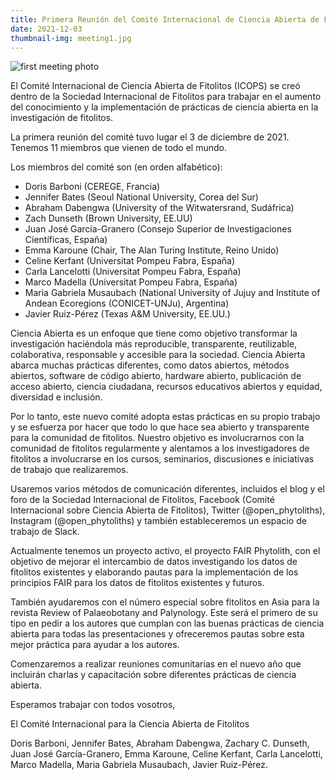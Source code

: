 ```yaml
---
title: Primera Reunión del Comité Internacional de Ciencia Abierta de Fitolitos
date: 2021-12-03
thumbnail-img: meeting1.jpg
---
```





<!--more-->

![first meeting photo](meeting1.jpg "Our first ICOPS meeting")

El Comité Internacional de Ciencia Abierta de Fitolitos (ICOPS) se creó dentro de la Sociedad Internacional de Fitolitos para trabajar en el aumento del conocimiento y la implementación de prácticas de ciencia abierta en la investigación de fitolitos.

La primera reunión del comité tuvo lugar el 3 de diciembre de 2021. Tenemos 11 miembros que vienen de todo el mundo.

Los miembros del comité son (en orden alfabético):
* Doris Barboni (CEREGE, Francia)
* Jennifer Bates (Seoul National University, Corea del Sur) 
* Abraham Dabengwa (University of the Witwatersrand, Sudáfrica)
* Zach Dunseth (Brown University, EE.UU)
* Juan José García-Granero (Consejo Superior de Investigaciones Científicas, España) 
* Emma Karoune (Chair, The Alan Turing Institute, Reino Unido)
* Celine Kerfant (Universitat Pompeu Fabra, España)
* Carla Lancelotti (Universitat Pompeu Fabra, España)
* Marco Madella (Universitat Pompeu Fabra, España)
* Maria Gabriela Musaubach (National University of Jujuy and Institute of Andean Ecoregions (CONICET-UNJu), Argentina)
* Javier Ruiz-Pérez (Texas A&M University, EE.UU.)

Ciencia Abierta es un enfoque que tiene como objetivo transformar la investigación haciéndola más reproducible, transparente, reutilizable, colaborativa, responsable y accesible para la sociedad. Ciencia Abierta abarca muchas prácticas diferentes, como datos abiertos, métodos abiertos, software de código abierto, hardware abierto, publicación de acceso abierto, ciencia ciudadana, recursos educativos abiertos y equidad, diversidad e inclusión.

Por lo tanto, este nuevo comité adopta estas prácticas en su propio trabajo y se esfuerza por hacer que todo lo que hace sea abierto y transparente para la comunidad de fitolitos. Nuestro objetivo es involucrarnos con la comunidad de fitolitos regularmente y alentamos a los investigadores de fitolitos a involucrarse en los cursos, seminarios, discusiones e iniciativas de trabajo que realizaremos.

Usaremos varios métodos de comunicación diferentes, incluidos el blog y el foro de la Sociedad Internacional de Fitolitos, Facebook (Comité Internacional sobre Ciencia Abierta de Fitolitos), Twitter (@open_phytoliths), Instagram (@open_phytoliths) y también estableceremos un espacio de trabajo de Slack.

Actualmente tenemos un proyecto activo, el proyecto FAIR Phytolith, con el objetivo de mejorar el intercambio de datos investigando los datos de fitolitos existentes y elaborando pautas para la implementación de los principios FAIR para los datos de fitolitos existentes y futuros.

También ayudaremos con el número especial sobre fitolitos en Asia para la revista Review of Palaeobotany and Palynology. Este será el primero de su tipo en pedir a los autores que cumplan con las buenas prácticas de ciencia abierta para todas las presentaciones y ofreceremos pautas sobre esta mejor práctica para ayudar a los autores.

Comenzaremos a realizar reuniones comunitarias en el nuevo año que incluirán charlas y capacitación sobre diferentes prácticas de ciencia abierta.

Esperamos trabajar con todos vosotros,

El Comité Internacional para la Ciencia Abierta de Fitolitos

Doris Barboni, Jennifer Bates, Abraham Dabengwa, Zachary C. Dunseth, Juan José García-Granero, Emma Karoune, Celine Kerfant, Carla Lancelotti, Marco Madella, Maria Gabriela Musaubach, Javier Ruiz-Pérez.
